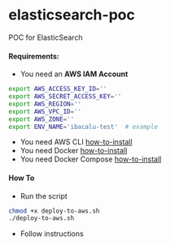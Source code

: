 # elasticsearch-poc
POC for ElasticSearch


#### Requirements:
* You need an **AWS IAM Account**
```bash
export AWS_ACCESS_KEY_ID=''
export AWS_SECRET_ACCESS_KEY=''
export AWS_REGION=''
export AWS_VPC_ID=''
export AWS_ZONE=''
export ENV_NAME='ibacalu-test'  # example
```
* You need AWS CLI [how-to-install](http://docs.aws.amazon.com/cli/latest/userguide/installing.html)
* You need Docker [how-to-install](https://docs.docker.com/engine/installation/)
* You need Docker Compose [how-to-install](https://docs.docker.com/compose/install/)

#### How To
* Run the script
```bash
chmod +x deploy-to-aws.sh
./deploy-to-aws.sh
```
* Follow instructions


